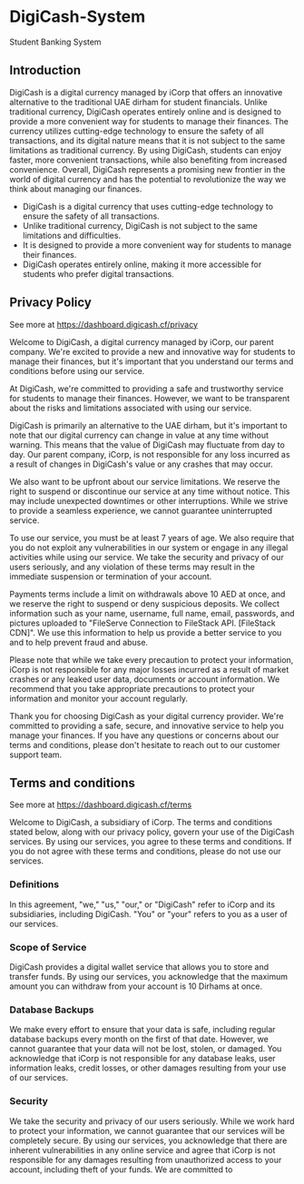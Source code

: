 # DigiCash-System
Student Banking System

## Introduction
DigiCash is a digital currency managed by iCorp that offers an innovative alternative to the traditional UAE dirham for student financials. Unlike traditional currency, DigiCash operates entirely online and is designed to provide a more convenient way for students to manage their finances. The currency utilizes cutting-edge technology to ensure the safety of all transactions, and its digital nature means that it is not subject to the same limitations as traditional currency. By using DigiCash, students can enjoy faster, more convenient transactions, while also benefiting from increased convenience. Overall, DigiCash represents a promising new frontier in the world of digital currency and has the potential to revolutionize the way we think about managing our finances. 

* DigiCash is a digital currency that uses cutting-edge technology to ensure the safety of all transactions.
* Unlike traditional currency, DigiCash is not subject to the same limitations and difficulties.
* It is designed to provide a more convenient way for students to manage their finances.
* DigiCash operates entirely online, making it more accessible for students who prefer digital transactions.

## Privacy Policy
See more at https://dashboard.digicash.cf/privacy

Welcome to DigiCash, a digital currency managed by iCorp, our parent company. We're excited to provide a new and innovative way for students to manage their finances, but it's important that you understand our terms and conditions before using our service.

At DigiCash, we're committed to providing a safe and trustworthy service for students to manage their finances. However, we want to be transparent about the risks and limitations associated with using our service.

DigiCash is primarily an alternative to the UAE dirham, but it's important to note that our digital currency can change in value at any time without warning. This means that the value of DigiCash may fluctuate from day to day. Our parent company, iCorp, is not responsible for any loss incurred as a result of changes in DigiCash's value or any crashes that may occur.

We also want to be upfront about our service limitations. We reserve the right to suspend or discontinue our service at any time without notice. This may include unexpected downtimes or other interruptions. While we strive to provide a seamless experience, we cannot guarantee uninterrupted service.

To use our service, you must be at least 7 years of age. We also require that you do not exploit any vulnerabilities in our system or engage in any illegal activities while using our service. We take the security and privacy of our users seriously, and any violation of these terms may result in the immediate suspension or termination of your account.

Payments terms include a limit on withdrawals above 10 AED at once, and we reserve the right to suspend or deny suspicious deposits. We collect information such as your name, username, full name, email, passwords, and pictures uploaded to "FileServe Connection to FileStack API. [FileStack CDN]". We use this information to help us provide a better service to you and to help prevent fraud and abuse.

Please note that while we take every precaution to protect your information, iCorp is not responsible for any major losses incurred as a result of market crashes or any leaked user data, documents or account information. We recommend that you take appropriate precautions to protect your information and monitor your account regularly.

Thank you for choosing DigiCash as your digital currency provider. We're committed to providing a safe, secure, and innovative service to help you manage your finances. If you have any questions or concerns about our terms and conditions, please don't hesitate to reach out to our customer support team.

## Terms and conditions
See more at https://dashboard.digicash.cf/terms

Welcome to DigiCash, a subsidiary of iCorp. The terms and conditions stated below, along with our privacy policy, govern your use of the DigiCash services. By using our services, you agree to these terms and conditions. If you do not agree with these terms and conditions, please do not use our services.

### Definitions

In this agreement, "we," "us," "our," or "DigiCash" refer to iCorp and its subsidiaries, including DigiCash. "You" or "your" refers to you as a user of our services.

### Scope of Service

DigiCash provides a digital wallet service that allows you to store and transfer funds. By using our services, you acknowledge that the maximum amount you can withdraw from your account is 10 Dirhams at once.

### Database Backups

We make every effort to ensure that your data is safe, including regular database backups every month on the first of that date. However, we cannot guarantee that your data will not be lost, stolen, or damaged. You acknowledge that iCorp is not responsible for any database leaks, user information leaks, credit losses, or other damages resulting from your use of our services.

### Security

We take the security and privacy of our users seriously. While we work hard to protect your information, we cannot guarantee that our services will be completely secure. By using our services, you acknowledge that there are inherent vulnerabilities in any online service and agree that iCorp is not responsible for any damages resulting from unauthorized access to your account, including theft of your funds. We are committed to
